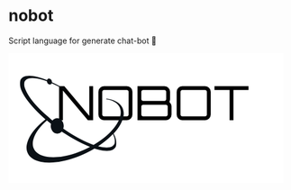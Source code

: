 # nobot
Script language for generate chat-bot 🤖 

![Nobot logo](https://github.com/bohdan-sokolovskyi/nobot/blob/master/nobot/resources/nobot_logo.png)
